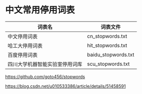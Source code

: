 # 中文常用停用词表

| 词表名 | 词表文件 |
| - | - |
| 中文停用词表                   | cn\_stopwords.txt    |
| 哈工大停用词表                 | hit\_stopwords.txt   |
| 百度停用词表                   | baidu\_stopwords.txt |
| 四川大学机器智能实验室停用词库 | scu\_stopwords.txt   |

https://github.com/goto456/stopwords

https://blog.csdn.net/u010533386/article/details/51458591

